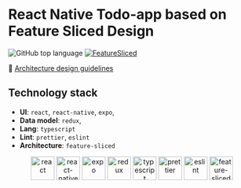 # React Native Todo-app based on Feature Sliced Design

![GitHub top language](https://img.shields.io/github/languages/top/select-name/sharead-frontend)
[![FeatureSliced](https://img.shields.io/badge/Powered%20by-%F0%9F%8D%B0%20Feature%20Sliced-%235c9cb5)](https://feature-sliced.design/)

🔗 [Architecture design guidelines](https://feature-sliced.design/)

## Technology stack

- **UI**: `react`, `react-native`, `expo`,
- **Data model**: `redux`,
- **Lang**: `typescript`
- **Lint**: `prettier`, `eslint`
- **Architecture**: `feature-sliced`

<div align="center">
<img title="react" alt="react" height=48 src="https://raw.githubusercontent.com/yurijserrano/Github-Profile-Readme-Logos/master/frameworks/react.svg"/>
<img title="react-native" alt="react-native" height=48 src="https://reactnative.dev/img/favicon.ico"/>
<img title="expo" alt="expo" height=48 src="https://static.expo.dev/static/favicons/favicon-light-48x48.png"/>
<img title="redux" alt="redux" height=48 src="https://raw.githubusercontent.com/yurijserrano/Github-Profile-Readme-Logos/master/frameworks/redux.svg"/>
<img title="typescript" alt="typescript" height=48 src="https://raw.githubusercontent.com/remojansen/logo.ts/master/ts.png"/>
<img title="prettier" alt="prettier" height=48 src="https://prettier.io/icon.png"/>
<img title="eslint" alt="eslint" height=48 src="https://eslint.org/favicon.ico"/>
<img title="feature-sliced" alt="feature-sliced" height=48 src="https://avatars.githubusercontent.com/u/60469024?s=200&v=4"/>
</div>
